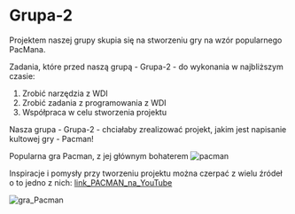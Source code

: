 # Grupa-2

Projektem naszej grupy skupia się na stworzeniu gry na wzór popularnego PacMana.

Zadania, które przed naszą grupą - Grupa-2 - do wykonania w najbliższym czasie:
1) Zrobić narzędzia z WDI
2) Zrobić zadania z programowania z WDI
3) Współpraca w celu stworzenia projektu

Nasza grupa - Grupa-2 - chciałaby zrealizować projekt, jakim jest napisanie kultowej gry - Pacman!

Popularna gra Pacman, z jej głównym bohaterem
  ![pacman](https://user-images.githubusercontent.com/115925925/210133484-67ddf3f1-1fb7-4000-82cf-b5088110fdff.png)

Inspiracje i pomysły przy tworzeniu projektu można czerpać z wielu źródeł o to jedno z nich:
[link_PACMAN_na_YouTube](https://www.youtube.com/watch?v=9H27CimgPsQ)

![gra_Pacman](https://user-images.githubusercontent.com/115925925/210133732-ca74fdc4-b73b-4a51-b799-720de45034ca.png)


